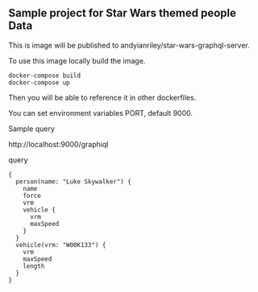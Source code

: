 ## Sample project for Star Wars themed people Data
This is image will be published to andyianriley/star-wars-graphql-server.

To use this image locally build the image.
```
docker-compose build
docker-compose up
```
Then you will be able to reference it in other dockerfiles.

You can set environment variables PORT, default 9000.

Sample query

http://localhost:9000/graphiql

query 

```gql
{
  person(name: "Luke Skywalker") {
    name
    force
    vrm
    vehicle {
      vrm
      maxSpeed
    }
  }
  vehicle(vrm: "W00K133") {
    vrm
    maxSpeed
    length
  }
}
```
